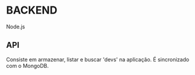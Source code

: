 # BACKEND

Node.js

## API

Consiste em armazenar, listar e buscar 'devs' na aplicação. 
É sincronizado com o MongoDB.
